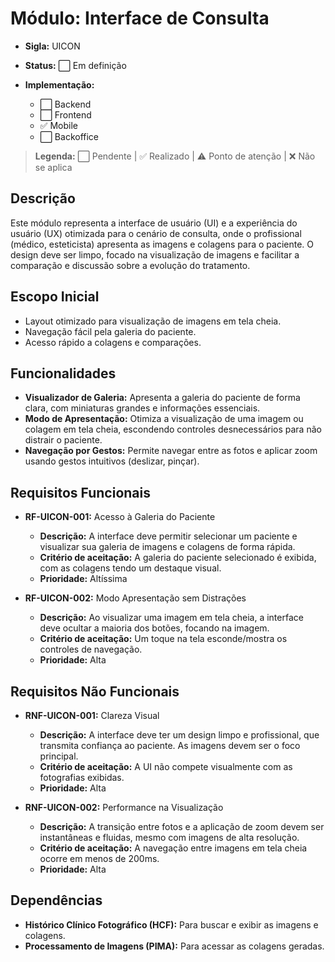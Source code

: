 # Módulo: Interface de Consulta
- **Sigla:** UICON
- **Status:** ⬜ Em definição

- **Implementação:**
  - ⬜ Backend
  - ⬜ Frontend
  - ✅ Mobile
  - ⬜ Backoffice

> **Legenda:** ⬜ Pendente | ✅ Realizado | ⚠️ Ponto de atenção | ❌ Não se aplica

## Descrição
Este módulo representa a interface de usuário (UI) e a experiência do usuário (UX) otimizada para o cenário de consulta, onde o profissional (médico, esteticista) apresenta as imagens e colagens para o paciente. O design deve ser limpo, focado na visualização de imagens e facilitar a comparação e discussão sobre a evolução do tratamento.

## Escopo Inicial
- Layout otimizado para visualização de imagens em tela cheia.
- Navegação fácil pela galeria do paciente.
- Acesso rápido a colagens e comparações.

## Funcionalidades
- **Visualizador de Galeria:** Apresenta a galeria do paciente de forma clara, com miniaturas grandes e informações essenciais.
- **Modo de Apresentação:** Otimiza a visualização de uma imagem ou colagem em tela cheia, escondendo controles desnecessários para não distrair o paciente.
- **Navegação por Gestos:** Permite navegar entre as fotos e aplicar zoom usando gestos intuitivos (deslizar, pinçar).

## Requisitos Funcionais

- **RF-UICON-001:** Acesso à Galeria do Paciente
  - **Descrição:** A interface deve permitir selecionar um paciente e visualizar sua galeria de imagens e colagens de forma rápida.
  - **Critério de aceitação:** A galeria do paciente selecionado é exibida, com as colagens tendo um destaque visual.
  - **Prioridade:** Altíssima

- **RF-UICON-002:** Modo Apresentação sem Distrações
  - **Descrição:** Ao visualizar uma imagem em tela cheia, a interface deve ocultar a maioria dos botões, focando na imagem.
  - **Critério de aceitação:** Um toque na tela esconde/mostra os controles de navegação.
  - **Prioridade:** Alta

## Requisitos Não Funcionais

- **RNF-UICON-001:** Clareza Visual
  - **Descrição:** A interface deve ter um design limpo e profissional, que transmita confiança ao paciente. As imagens devem ser o foco principal.
  - **Critério de aceitação:** A UI não compete visualmente com as fotografias exibidas.
  - **Prioridade:** Alta

- **RNF-UICON-002:** Performance na Visualização
  - **Descrição:** A transição entre fotos e a aplicação de zoom devem ser instantâneas e fluidas, mesmo com imagens de alta resolução.
  - **Critério de aceitação:** A navegação entre imagens em tela cheia ocorre em menos de 200ms.
  - **Prioridade:** Alta

## Dependências

- **Histórico Clínico Fotográfico (HCF):** Para buscar e exibir as imagens e colagens.
- **Processamento de Imagens (PIMA):** Para acessar as colagens geradas.
